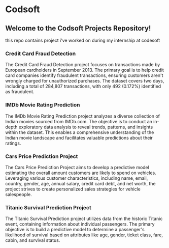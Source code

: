 # Codsoft
## Welcome to the Codsoft Projects Repository!
this repo contains project i've worked on during my internship at codesoft

### Credit Card Fraud Detection
The Credit Card Fraud Detection project focuses on transactions made by European cardholders in September 2013. The primary goal is to help credit card companies identify fraudulent transactions, ensuring customers aren't wrongly charged for unauthorized purchases. The dataset covers two days, including a total of 284,807 transactions, with only 492 (0.172%) identified as fraudulent.

### IMDb Movie Rating Prediction
The IMDb Movie Rating Prediction project analyzes a diverse collection of Indian movies sourced from IMDb.com. The objective is to conduct an in-depth exploratory data analysis to reveal trends, patterns, and insights within the dataset. This enables a comprehensive understanding of the Indian movie landscape and facilitates valuable predictions about their ratings.

### Cars Price Prediction Project
The Cars Price Prediction Project aims to develop a predictive model estimating the overall amount customers are likely to spend on vehicles. Leveraging various customer characteristics, including name, email, country, gender, age, annual salary, credit card debt, and net worth, the project strives to create personalized sales strategies for vehicle salespeople.

### Titanic Survival Prediction Project
The Titanic Survival Prediction project utilizes data from the historic Titanic event, containing information about individual passengers. The primary objective is to build a predictive model to determine a passenger's likelihood of survival based on attributes like age, gender, ticket class, fare, cabin, and survival status.
